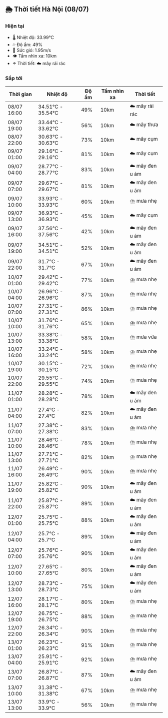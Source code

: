 ## 🌦️ Thời tiết Hà Nội (08/07)

### Hiện tại

- 🌡️ Nhiệt độ: 33.99℃
- 💦 Độ ẩm: 49%
- 💨 Sức gió: 1.95m/s
- 👁️ Tầm nhìn xa: 10km
- ☂️ Thời tiết: ☁️ mây rải rác

### Sắp tới

| Thời gian | Nhiệt độ | Độ ẩm | Tầm nhìn xa | Thời tiết |
| --- | --- | --- | --- | --- |
| 08/07 16:00 | 34.51℃ - 35.54℃ | 49% | 10km | ☁️ mây rải rác |
| 08/07 19:00 | 33.44℃ - 33.62℃ | 56% | 10km | ☁️ mây thưa |
| 08/07 22:00 | 30.63℃ - 30.63℃ | 73% | 10km | ☁️ mây cụm |
| 09/07 01:00 | 29.16℃ - 29.16℃ | 81% | 10km | ☁️ mây cụm |
| 09/07 04:00 | 28.77℃ - 28.77℃ | 83% | 10km | ☁️ mây đen u ám |
| 09/07 07:00 | 29.67℃ - 29.67℃ | 81% | 10km | ☁️ mây đen u ám |
| 09/07 10:00 | 33.93℃ - 33.93℃ | 60% | 10km | ⛈️ mưa nhẹ |
| 09/07 13:00 | 36.93℃ - 36.93℃ | 45% | 10km | ☁️ mây cụm |
| 09/07 16:00 | 37.56℃ - 37.56℃ | 42% | 10km | ☁️ mây đen u ám |
| 09/07 19:00 | 34.51℃ - 34.51℃ | 52% | 10km | ☁️ mây đen u ám |
| 09/07 22:00 | 31.7℃ - 31.7℃ | 67% | 10km | ☁️ mây đen u ám |
| 10/07 01:00 | 29.42℃ - 29.42℃ | 77% | 10km | ⛈️ mưa nhẹ |
| 10/07 04:00 | 26.96℃ - 26.96℃ | 87% | 10km | ⛈️ mưa nhẹ |
| 10/07 07:00 | 27.31℃ - 27.31℃ | 86% | 10km | ⛈️ mưa nhẹ |
| 10/07 10:00 | 31.76℃ - 31.76℃ | 65% | 10km | ⛈️ mưa nhẹ |
| 10/07 13:00 | 33.38℃ - 33.38℃ | 58% | 10km | ⛈️ mưa vừa |
| 10/07 16:00 | 33.24℃ - 33.24℃ | 58% | 10km | ⛈️ mưa nhẹ |
| 10/07 19:00 | 30.15℃ - 30.15℃ | 72% | 10km | ⛈️ mưa nhẹ |
| 10/07 22:00 | 29.55℃ - 29.55℃ | 74% | 10km | ⛈️ mưa nhẹ |
| 11/07 01:00 | 28.28℃ - 28.28℃ | 78% | 10km | ☁️ mây đen u ám |
| 11/07 04:00 | 27.4℃ - 27.4℃ | 82% | 10km | ☁️ mây đen u ám |
| 11/07 07:00 | 27.38℃ - 27.38℃ | 83% | 10km | ⛈️ mưa nhẹ |
| 11/07 10:00 | 28.46℃ - 28.46℃ | 78% | 10km | ⛈️ mưa nhẹ |
| 11/07 13:00 | 27.71℃ - 27.71℃ | 82% | 10km | ⛈️ mưa nhẹ |
| 11/07 16:00 | 26.49℃ - 26.49℃ | 90% | 10km | ⛈️ mưa nhẹ |
| 11/07 19:00 | 25.82℃ - 25.82℃ | 90% | 10km | ☁️ mây đen u ám |
| 11/07 22:00 | 25.87℃ - 25.87℃ | 89% | 10km | ☁️ mây đen u ám |
| 12/07 01:00 | 25.75℃ - 25.75℃ | 88% | 10km | ☁️ mây đen u ám |
| 12/07 04:00 | 25.7℃ - 25.7℃ | 89% | 10km | ☁️ mây đen u ám |
| 12/07 07:00 | 25.76℃ - 25.76℃ | 90% | 10km | ☁️ mây đen u ám |
| 12/07 10:00 | 27.65℃ - 27.65℃ | 80% | 10km | ☁️ mây đen u ám |
| 12/07 13:00 | 28.73℃ - 28.73℃ | 75% | 10km | ☁️ mây đen u ám |
| 12/07 16:00 | 28.17℃ - 28.17℃ | 80% | 10km | ⛈️ mưa nhẹ |
| 12/07 19:00 | 26.75℃ - 26.75℃ | 88% | 10km | ⛈️ mưa nhẹ |
| 12/07 22:00 | 26.34℃ - 26.34℃ | 90% | 10km | ⛈️ mưa nhẹ |
| 13/07 01:00 | 26.23℃ - 26.23℃ | 91% | 10km | ⛈️ mưa nhẹ |
| 13/07 04:00 | 25.91℃ - 25.91℃ | 92% | 10km | ⛈️ mưa nhẹ |
| 13/07 07:00 | 26.87℃ - 26.87℃ | 87% | 10km | ☁️ mây đen u ám |
| 13/07 10:00 | 31.38℃ - 31.38℃ | 67% | 10km | ⛈️ mưa nhẹ |
| 13/07 13:00 | 33.9℃ - 33.9℃ | 56% | 10km | ⛈️ mưa nhẹ |
